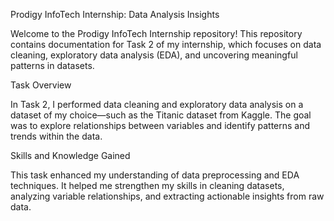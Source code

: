 Prodigy InfoTech Internship: Data Analysis Insights

Welcome to the Prodigy InfoTech Internship repository! This repository contains documentation for Task 2 of my internship, which focuses on data cleaning, exploratory data analysis (EDA), and uncovering meaningful patterns in datasets.

Task Overview

In Task 2, I performed data cleaning and exploratory data analysis on a dataset of my choice—such as the Titanic dataset from Kaggle. The goal was to explore relationships between variables and identify patterns and trends within the data.

Skills and Knowledge Gained

This task enhanced my understanding of data preprocessing and EDA techniques. It helped me strengthen my skills in cleaning datasets, analyzing variable relationships, and extracting actionable insights from raw data.
